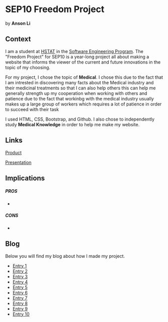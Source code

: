 # SEP10 Freedom Project
by **Anson Li**

## Context
I am a student at [HSTAT](https://www.hstat.org/) in the [Software Engineering Program](https://hstatsep.github.io/). The "Freedom Project" for SEP10 is a year-long project all about making a website that informs the viewer of the current and future innovations in the topic of my choosing.

For my project, I chose the topic of **Medical**. I chose this due to the fact that I am intrested in discovering many facts about the Medical industry and their medicinal treatments so that I can also help others this can help me generally strength up my cooperation when working with others and patience due to the fact that workinbg with the medical industry usually makes up a large group of workers which requires a lot of patience in order to succeed with their task

I used HTML, CSS, Bootstrap, and Github. I also chose to independently study **Medical Knowledge** in order to help me make my website.

## Links

[Product]()

[Presentation]()

## Implications
##### PROS
* 
##### CONS
* 


## Blog
Below you will find my blog about how I made my project.

* [Entry 1](blog/entry01.md)
* [Entry 2](blog/entry02.md)
* [Entry 3](blog/entry03.md)
* [Entry 4](blog/entry04.md)
* [Entry 5](blog/entry05.md)
* [Entry 6](blog/entry06.md)
* [Entry 7](blog/entry07.md)
* [Entry 8](blog/entry08.md)
* [Entry 9](blog/entry09.md)
* [Entry 10](blog/entry10.md)
